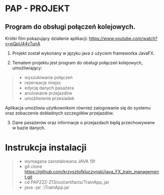 # PAP - PROJEKT
## Program do obsługi połączeń kolejowych.

Krótki film pokazujący działanie aplikacji:
https://www.youtube.com/watch?v=pQpU44yTunA

1. Projekt został wykonany w języku java z użyciem frameworka JavaFX.

2. Tematem projektu jest program do obsługi połączeń kolejowych, umożliwiający:
  > - wyszukiwanie połączeń
  > - rezerwacje miejsc
  > - edycję danych pasażera
  > - anulowanie przejazdów
  > - umożliwienie przesiadek
  
  Aplikacja umożliwia użytkownikom również zalogowanie się do systemu oraz zobaczenie dokładnych szczegółów przejazdów.

3. Dane pasażerów oraz informacje o przejazdach będą przechowywane w bazie danych.

# Instrukcja instalacji
> - wymagana zainstalowana JAVA 19!
> - git clone https://github.com/krzysztofkluczynski/java_FX_train_management.git
> - cd PAP22Z-Z13/out/artifacts/TrainApp_jar
> - java -jar .\TrainApp.jar

